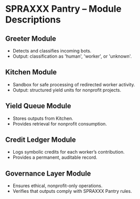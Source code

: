 # SPRAXXX Pantry – Module Descriptions

## Greeter Module
- Detects and classifies incoming bots.
- Output: classification as 'human', 'worker', or 'unknown'.

## Kitchen Module
- Sandbox for safe processing of redirected worker activity.
- Output: structured yield units for nonprofit projects.

## Yield Queue Module
- Stores outputs from Kitchen.
- Provides retrieval for nonprofit consumption.

## Credit Ledger Module
- Logs symbolic credits for each worker’s contribution.
- Provides a permanent, auditable record.

## Governance Layer Module
- Ensures ethical, nonprofit-only operations.
- Verifies that outputs comply with SPRAXXX Pantry rules.
